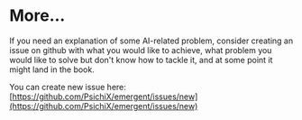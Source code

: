 # More...

If you need an explanation of some AI-related problem, consider creating an issue
on github with what you would like to achieve, what problem you would like to
solve but don't know how to tackle it, and at some point it might land in the book.

You can create new issue here: [https://github.com/PsichiX/emergent/issues/new](https://github.com/PsichiX/emergent/issues/new)
